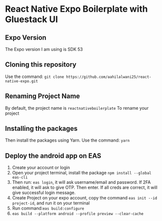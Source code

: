 # React Native Expo Boilerplate with Gluestack UI

## Expo Version
The Expo version I am using is SDK 53

## Cloning this repository
Use the command:
```git clone https://github.com/aahilalwani25/react-native-expo.git```

## Renaming Project Name
By default, the project name is ```reactnativeboilerplate```
To rename your project

## Installing the packages
Then install the packages using Yarn. Use the command:
```yarn```

## Deploy the android app on EAS

1. Create your account or login
2. Open your project terminal, install the package ```npm install --global eas-cli```
3. Then run: ```eas login```, it will ask username/email and password. If 2FA enabled, it will ask to give OTP. Then enter. If all creds are correct, it will give successful login message.
4. Create Project on your expo account, copy the command ```eas init --id project-id```, and run it on your terminal
5. Run command:```eas build:configure```
6. ```eas build --platform android --profile preview --clear-cache```
